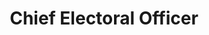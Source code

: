 ---
title: Chief Electoral Officer
longTitle: 'Chief Electoral Officer'
tags:
- gccommon
relatedTerm:
- "[[Elections]]"
---